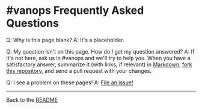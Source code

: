 \#vanops Frequently Asked Questions
===================================

Q: Why is this page blank?
A: It's a placeholder.

Q: My question isn't on this page. How do I get my question answered?
A: If it's not here, ask us in #vanops and we'll try to help you. When you have a satisfactory answer, summarize it (with links, if relevant) in [Markdown](https://help.github.com/articles/markdown-basics), [fork this repository](https://github.com/cdemwell/vanops/fork), and send a pull request with your changes.

Q: I see a problem on these pages!
A: [File an issue!](https://github.com/cdemwell/vanops/issues)


---
Back to the [README](README.md)